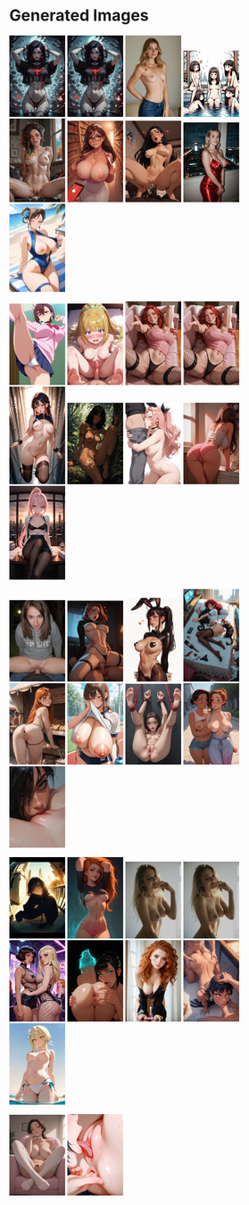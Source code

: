 # Generated Images



<img src="2025_09_25_01_thumb.webp" width="100"/> <img src="2025_09_25_02_thumb.webp" width="100"/> <img src="2025_09_25_03_thumb.webp" width="100"/> <img src="2025_09_25_04_thumb.webp" width="100"/> <img src="2025_09_25_05_thumb.webp" width="100"/> <img src="2025_09_25_06_thumb.webp" width="100"/> <img src="2025_09_25_07_thumb.webp" width="100"/> <img src="2025_09_25_08_thumb.webp" width="100"/> <img src="2025_09_25_09_thumb.webp" width="100"/>

<img src="2025_09_25_10_thumb.webp" width="100"/> <img src="2025_09_25_11_thumb.webp" width="100"/> <img src="2025_09_25_12_thumb.webp" width="100"/> <img src="2025_09_25_13_thumb.webp" width="100"/> <img src="2025_09_25_14_thumb.webp" width="100"/> <img src="2025_09_25_15_thumb.webp" width="100"/> <img src="2025_09_25_16_thumb.webp" width="100"/> <img src="2025_09_25_17_thumb.webp" width="100"/> <img src="2025_09_25_18_thumb.webp" width="100"/>

<img src="2025_09_25_19_thumb.webp" width="100"/> <img src="2025_09_25_20_thumb.webp" width="100"/> <img src="2025_09_25_21_thumb.webp" width="100"/> <img src="2025_09_25_22_thumb.webp" width="100"/> <img src="2025_09_25_23_thumb.webp" width="100"/> <img src="2025_09_25_24_thumb.webp" width="100"/> <img src="2025_09_25_25_thumb.webp" width="100"/> <img src="2025_09_25_26_thumb.webp" width="100"/> <img src="2025_09_25_27_thumb.webp" width="100"/>

<img src="2025_09_25_28_thumb.webp" width="100"/> <img src="2025_09_25_29_thumb.webp" width="100"/> <img src="2025_09_25_30_thumb.webp" width="100"/> <img src="2025_09_25_31_thumb.webp" width="100"/> <img src="2025_09_25_32_thumb.webp" width="100"/> <img src="2025_09_25_33_thumb.webp" width="100"/> <img src="2025_09_25_34_thumb.webp" width="100"/> <img src="2025_09_25_35_thumb.webp" width="100"/> <img src="2025_09_25_36_thumb.webp" width="100"/>

<img src="2025_09_25_37_thumb.webp" width="100"/> <img src="2025_09_25_38_thumb.webp" width="100"/>